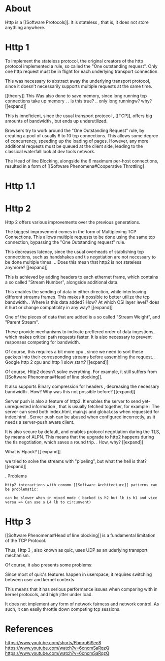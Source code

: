 
# About 

Http is a [[Software Protocols]]. 
It is stateless , that is, it does not store anything anywhere.

# Http 1


To implement the stateless protocol, the original creators of the http protocol implemented a rule, so called the "One outstanding request". Only one http request must be in flight for each underlying transport connection.



This was necessary to abstract away the underlying transport protocol, since it doesn't necessarily supports  multiple requests at the  same time.

[[theory]] This Was  also done to save memory, since long running tcp connections take up memory
    . . Is this true?
    .. only long runningw? why? [[expand]]


This is inneficient, since the usual transport protocol , [[TCP]], offers big amounts of bandwidth , but ends up underutilized. 


Browsers try to work around  the "One Outstanding Request" rule, by creating a pool of usually 6 to 10 tcp connections. This allows some degree of concurrency, speeding up the loading of pages. However, any more additional requests must be queued at the client side, leading to the classical waterfall look at dev tools network. 

The Head of line Blocking, alongside the 6 maximum per-host connections, resulted in a form of [[Software Phenomena#Cooperative Throttling]

# Http 1.1



# Http 2

Http 2 offers various improvements over the previous generations. 

The biggest improvement comes in the form of Multiplexing TCP Connections. This allows multiple requests to be done using the same tcp connection, bypassing the "One Outstanding request" rule. 

This decreases latency, since the usual overheads of stablishing tcp connections, such as handshakes and tls negotiation are not necessary to be done multiple times. 
    .. Does this mean that http2 is not stateless anymore? [[expand]]


This is achieved by adding headers to each ethernet frame, which contains a so called "Stream Number", alongside additional data. 

This enables the sending of data in either direction, while interleaving different streams frames. This makes it possible to better utilize the tcp bandwidth. 
    . Where is this data added? How? At which OSI layer level? does it hurt or change compatiblity in any way? [[expand]]

One of the pieces of data that are added is a so called "Stream Weight", and "Parent Stream". 

These provide mechanisms to indicate preffered order of data ingestions, which makes critical path requests faster. 
It is also necessary to prevent responses competing for bandwidth.


Of course, this requires a bit more cpu , since we need to sort these packets into their corresponding streams before assembling the request. 
    . Google http 2 cpu and http 1 slow start?  [[expand]]



Of course, Http2 doesn't solve everything. For example, it still suffers from [[Software Phenomena#Head of line blocking]].

It also supports Binary compression for headers , decreasing the necessary bandwidth
    . How? Why was this not possible before? [[expand]]

Server push is also a feature of http2. It enables the server to send yet-unrequested information , that is usually fetched together, for example : The server can send both index.html, main.js and global.css when requested for index.html
    . Server push can be abused when configured incorrectly, as it needs a server-push aware client. 

    
It is also secure by default, and enables protocol negotiation during the TLS, by means of ALPN. This means that the upgrade to http2 happens during the tls negotiation, which saves a round trip. 
    . How, why? [[expand]]



What is Hpack? [[ expand]]

we tried to solve the streams with "pipeling", but what the hell is that?[[expand]]



. Problems

    Http2 interactions with comomn [[Software Architecture]] patterns can be problematic:
        
    can be slower when in mixed mode ( backed is h2 but lb is h1 and vice versa => Can use a L4 lb to circunvent)


# Http 3


[[Software Phenomena#Head of line blocking]] is a fundamental limitation of the TCP Protocol. 

Thus, Http 3 , also known as quic, uses UDP as an uderlying transport mechanism.

Of course, it also presents some problems:


Since most of quic's features happen in userspace, it requires switching between user and kernel contexts

This means that it has serious performance issues when comparing with in kernel protocols, and high jitter under load.

It does not implement any form of network fairness and network control. As such, it can easily throttle down competing tcp sessions. 




# References

https://www.youtube.com/shorts/Fbmru6iSee8
https://www.youtube.com/watch?v=6cncmSaRqzQ
https://www.youtube.com/watch?v=6cncmSaRqzQ
